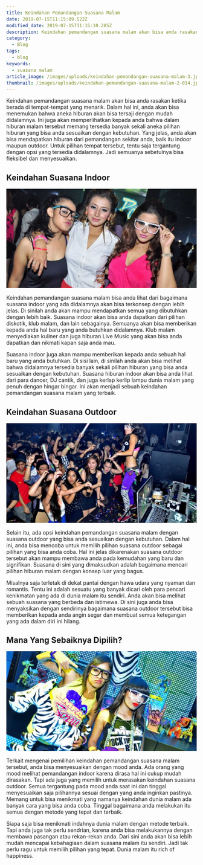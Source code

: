 ```yaml
---
title: Keindahan Pemandangan Suasana Malam
date: 2019-07-15T11:15:09.522Z
modified_date: 2019-07-15T11:15:10.285Z
description: Keindahan pemandangan suasana malam akan bisa anda rasakan ketika berada di tempat-tempat yang menarik. Dalam hal ini, anda akan bisa menemukan.
category:
  - Blog
tags:
  - blog
keywords:
  - suasana malam
article_image: /images/uploads/keindahan-pemandangan-suasana-malam-3.jpg
thumbnail: /images/uploads/keindahan-pemandangan-suasana-malam-2-014.jpg
---
```

Keindahan pemandangan suasana malam akan bisa anda rasakan ketika berada di tempat-tempat yang menarik. Dalam hal ini, anda akan bisa menemukan bahwa aneka hiburan akan bisa tersaji dengan mudah didalamnya. Ini juga akan memperlihatkan kepada anda bahwa dalam hiburan malam tersebut memang tersedia banyak sekali aneka pilihan hiburan yang bisa anda sesuaikan dengan kebutuhan. Yang jelas, anda akan bisa mendapatkan hiburan dari pemandangan sekitar anda, baik itu indoor maupun outdoor. Untuk pilihan tempat tersebut, tentu saja tergantung dengan opsi yang tersedia didalamnya. Jadi semuanya sebetulnya bisa fleksibel dan menyesuaikan.



## Keindahan Suasana Indoor

![Keindahan Pemandangan Suasana Malam](/images/uploads/keindahan-pemandangan-suasana-malam-3.jpg)

Keindahan pemandangan suasana malam bisa anda lihat dari bagaimana suasana indoor yang ada didalamnya akan bisa terkonsep dengan lebih jelas. Di sinilah anda akan mampu mendapatkan semua yang dibutuhkan dengan lebih baik. Suasana indoor akan bisa anda dapatkan dari pilihan diskotik, klub malam, dan lain sebagainya. Semuanya akan bisa memberikan kepada anda hal baru yang anda butuhkan didalamnya. Klub malam menyediakan kuliner dan juga hiburan Live Music yang akan bisa anda dapatkan dan nikmati kapan saja anda mau.

Suasana indoor juga akan mampu memberikan kepada anda sebuah hal baru yang anda butuhkan. Di sisi lain, di sinilah anda akan bisa melihat bahwa didalamnya tersedia banyak sekali pilihan hiburan yang bisa anda sesuaikan dengan kebutuhan. Suasana hiburan indoor akan bisa anda lihat dari para dancer, DJ cantik, dan juga kerlap kerlip lampu dunia malam yang penuh dengan hingar bingar. Ini akan menjadi sebuah keindahan pemandangan suasana malam yang terbaik.



## Keindahan Suasana Outdoor

![Keindahan Pemandangan Suasana Malam](/images/uploads/keindahan-pemandangan-suasana-malam-2.jpg)

Selain itu, ada opsi keindahan pemandangan suasana malam dengan suasana outdoor yang bisa anda sesuaikan dengan kebutuhan. Dalam hal ini, anda bisa mencoba untuk memilih pilihan suasana outdoor sebagai pilihan yang bisa anda coba. Hal ini jelas dikarenakan suasana outdoor tersebut akan mampu membawa anda pada kemudahan yang baru dan signifikan. Suasana di sini yang dimaksudkan adalah bagaimana mencari pilihan hiburan malam dengan konsep luar yang bagus.

Misalnya saja terletak di dekat pantai dengan hawa udara yang nyaman dan romantis. Tentu ini adalah sesuatu yang banyak dicari oleh para pencari kenikmatan yang ada di dunia malam itu sendiri. Anda akan bisa melihat sebuah suasana yang berbeda dan istimewa. Di sini juga anda bisa menyaksikan dengan sendirinya bagaimana suasana outdoor tersebut bisa memberikan kepada anda angin segar dan membuat semua ketegangan yang ada dalam diri ini hilang.



## Mana Yang Sebaiknya Dipilih?

![Keindahan Pemandangan Suasana Malam](/images/uploads/keindahan-pemandangan-suasana-malam-1.jpg)

Terkait mengenai pemilihan keindahan pemandangan suasana malam tersebut, anda bisa menyesuaikan dengan mood anda. Ada orang yang mood melihat pemandangan indoor karena dirasa hal ini cukup mudah dirasakan. Tapi ada juga yang memilih untuk merasakan keindahan suasana outdoor. Semua tergantung pada mood anda saat ini dan tinggal menyesuaikan saja pilihannya sesuai dengan yang anda inginkan pastinya. Memang untuk bisa menikmati yang namanya keindahan dunia malam ada banyak cara yang bisa anda coba. Tinggal bagaimana anda melakukan itu semua dengan metode yang tepat dan terbaik. 

Siapa saja bisa menikmati indahnya dunia malam dengan metode terbaik. Tapi anda juga tak perlu sendrian, karena anda bisa melakukannya dengan membawa pasangan atau rekan-rekan anda. Dari sini anda akan bisa lebih mudah mencapai kebahagiaan dalam suasana malam itu sendiri. Jadi tak perlu ragu untuk memilih pilihan yang tepat. Dunia malam itu rich of happiness.
